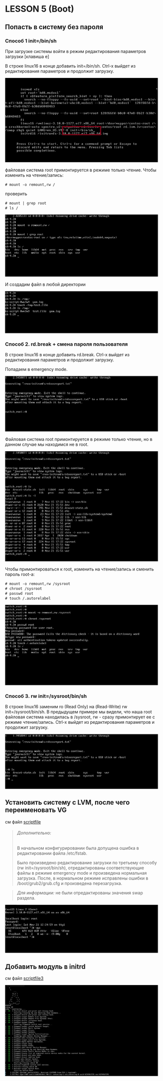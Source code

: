 # LESSON 5 (Boot)

## Попасть в систему без пароля

### Способ 1 init=/bin/sh

При загрузке системы войти в режим редактирования параметров загрузки [клавиша e]

В строке linux16 в конце добавить init=/bin/sh. Ctrl-x выйдет из редактирования параметров и продолжит загрузку.

![Image 1](https://github.com/airmeno/otus/blob/main/lesson5/images/1.jpg)

файловая система root примонтируется в режиме только чтение. Чтобы изменить на чтение/запись:
```
# mount -o remount,rw /
```
проверить 
```
# mount | grep root
# ls /
```
![Image 2](https://github.com/airmeno/otus/blob/main/lesson5/images/2.jpg)

И создадим файл в любой директории 

![Image 3](https://github.com/airmeno/otus/blob/main/lesson5/images/3.jpg)

### Способ 2. rd.break + смена пароля пользователя 

В строке linux16 в конце добавить rd.break. Ctrl-x выйдет из редактирования параметров и продолжит загрузку.

Попадаем в emergency mode. 

![Image 4](https://github.com/airmeno/otus/blob/main/lesson5/images/4.jpg)

Файловая система root примонтируется в режиме только чтение, но в данном случае мы находимся не в root. 

![Image 5](https://github.com/airmeno/otus/blob/main/lesson5/images/5.jpg)

Чтобы примонтироваться к root, изменить на чтение/запись и сменить пароль root-а:
```
# mount -o remount,rw /sysroot
# chroot /sysroot
# passwd root
# touch /.autorelabel
```
![Image 6](https://github.com/airmeno/otus/blob/main/lesson5/images/6.jpg)


### Способ 3. rw init=/sysroot/bin/sh

В строке linux16 заменим ro (Read Only) на (Read-Write) rw init=/sysroot/bin/sh. В предыдущем примере мы видели, что наша root файловая система находилась в /sysroot, rw - сразу примонтирует ее с режиме чтение/запись. 
Ctrl-x выйдет из редактирования параметров и продолжит загрузку.

![Image 7](https://github.com/airmeno/otus/blob/main/lesson5/images/7.jpg)


## Установить систему с LVM, после чего переименовать VG

см файл [scriptfile](https://github.com/airmeno/otus/blob/main/lesson5/typescript)

> ###### Дополнительно:
> В начальном конфигурировании была допущена ошибка в редактировании файла /etc/fstab.
> 
> Было произведено редактирование загрузки по третьему способу (rw init=/sysroot/bin/sh), отредактированы соответствующие файлы в режиме emergency mode и произведена нормальная загрузка. После, в нормальном режиме исправлены ошибки в /boot/grub2/grub.cfg и произведена перезагрузка.

> *Для информации:* не были отредактированы значения swap раздела. 

![Image 8](https://github.com/airmeno/otus/blob/main/lesson5/images/8.jpg)


## Добавить модуль в initrd

см файл [scriptfile3](https://github.com/airmeno/otus/blob/main/lesson5/typescript3)

![Image 9](https://github.com/airmeno/otus/blob/main/lesson5/images/9.jpg)

